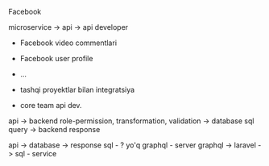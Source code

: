 Facebook

microservice -> api -> api developer
 - Facebook video commentlari 
 - Facebook user profile 
 - ...
 
 - tashqi proyektlar bilan integratsiya

 - core team api dev.

 api -> backend role-permission, transformation, validation
 -> database sql query -> backend response

 api -> database -> response
 sql - ? yo'q
 graphql - server
 graphql -> laravel -> sql - service

